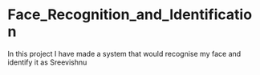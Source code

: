 # Face_Recognition_and_Identification
In this project I have made a system that would recognise my face and identify it as Sreevishnu
